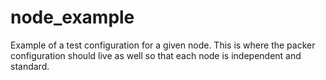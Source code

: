 # node_example

Example of a test configuration for a given node.  This is where the packer
configuration should live as well so that each node is independent and standard.
